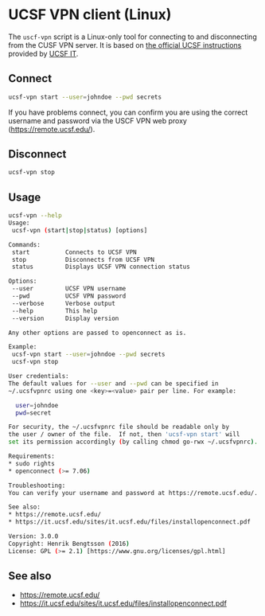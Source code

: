 # UCSF VPN client (Linux)

The `uscf-vpn` script is a Linux-only tool for connecting to and disconnecting from the CUSF VPN server.  It is based on [the official UCSF instructions](https://it.ucsf.edu/sites/it.ucsf.edu/files/installopenconnect.pdf) provided by [UCSF IT](http://it.ucsf.edu/services/vpn).

## Connect
```sh
ucsf-vpn start --user=johndoe --pwd secrets
```

If you have problems connect, you can confirm you are using the correct username and password via the USCF VPN web proxy (https://remote.ucsf.edu/).


## Disconnect
```sh
ucsf-vpn stop
```
## Usage
```sh
ucsf-vpn --help
Usage:
 ucsf-vpn (start|stop|status) [options]

Commands:
 start          Connects to UCSF VPN
 stop           Disconnects from UCSF VPN
 status         Displays UCSF VPN connection status

Options:
 --user         UCSF VPN username
 --pwd          UCSF VPN password
 --verbose      Verbose output
 --help         This help
 --version      Display version

Any other options are passed to openconnect as is.

Example:
 ucsf-vpn start --user=johndoe --pwd secrets
 ucsf-vpn stop

User credentials:
The default values for --user and --pwd can be specified in
~/.ucsfvpnrc using one <key>=<value> pair per line. For example:

  user=johndoe
  pwd=secret

For security, the ~/.ucsfvpnrc file should be readable only by
the user / owner of the file.  If not, then 'ucsf-vpn start' will
set its permission accordingly (by calling chmod go-rwx ~/.ucsfvpnrc).

Requirements:
* sudo rights
* openconnect (>= 7.06)

Troubleshooting:
You can verify your username and password at https://remote.ucsf.edu/.

See also:
* https://remote.ucsf.edu/
* https://it.ucsf.edu/sites/it.ucsf.edu/files/installopenconnect.pdf

Version: 3.0.0
Copyright: Henrik Bengtsson (2016)
License: GPL (>= 2.1) [https://www.gnu.org/licenses/gpl.html]
```

## See also
* https://remote.ucsf.edu/
* https://it.ucsf.edu/sites/it.ucsf.edu/files/installopenconnect.pdf
